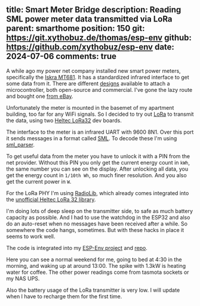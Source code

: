 title: Smart Meter Bridge
description: Reading SML power meter data transmitted via LoRa
parent: smarthome
position: 150
git: https://git.xythobuz.de/thomas/esp-env
github: https://github.com/xythobuz/esp-env
date: 2024-07-06
comments: true
---

<!--% backToParent() %-->

A while ago my power net company installed new smart power meters, specifically the [Iskra MT681](https://wiki.volkszaehler.org/hardware/channels/meters/power/edl-ehz/iskraemeco_mt681).
It has a standardized infrared interface to get some data from it.
There are different [designs](https://wiki.volkszaehler.org/hardware/controllers/ir-schreib-lesekopf-ttl-ausgang) available to attach a microcontroller, both open-source and commercial.
I've gone the lazy route and bought one [from eBay](https://www.ebay.de/itm/353940190755).

<!--%
lightgallery([
    [ "img/lora_sml_1.jpg", "IR TTL Reader with magnetic base" ],
])
%-->

Unfortunately the meter is mounted in the basemet of my apartment building, too far for any WiFi signals.
So I decided to try out [LoRa](https://en.wikipedia.org/wiki/LoRa) to transmit the data, using two [Heltec LoRa32](https://heltec.org/project/wifi-lora-32-v3/) dev boards.

<!--%
lightgallery([
    [ "img/lora_sml_2.jpg", "LoRa SML transmitter, outside" ],
    [ "img/lora_sml_3.jpg", "LoRa SML transmitter, inside" ],
])
%-->

The interface to the meter is an infrared UART with 9600 8N1.
Over this port it sends messages in a format called [SML](https://de.wikipedia.org/wiki/Smart_Message_Language).
To decode these I'm using [sml_parser](https://github.com/olliiiver/sml_parser).

<!--%
lightgallery([
    [ "img/lora_sml_4.jpg", "LoRa SML receiver" ],
])
%-->

To get useful data from the meter you have to unlock it with a PIN from the net provider.
Without this PIN you only get the current energy count in `kWh`, the same number you can see on the display.
After unlocking all data, you get the energy count in `1/10th Wh`, so much finer resolution.
And you also get the current power in `W`.

<!--%
lightgallery([
    [ "img/lora_sml_5.jpg", "Testing the transmitter" ],
    [ "img/lora_sml_6.jpg", "Readout of SML messages" ],
])
%-->

For the LoRa PHY I'm using [RadioLib](https://github.com/jgromes/RadioLib/), which already comes integrated into the [unofficial Heltec LoRa 32 library](https://github.com/ropg/heltec_esp32_lora_v3/).

I'm doing lots of deep sleep on the transmitter side, to safe as much battery capacity as possible.
And I had to use the watchdog in the ESP32 and also do an auto-reset when no messages have been received after a while.
So somewhere the code hangs, sometimes.
But with these hacks in place it seems to work well.

The code is integrated into my [ESP-Env project](espenv.html) and [repo](https://git.xythobuz.de/thomas/esp-env).

<!--%
lightgallery([
    [ "img/lora_sml_power.png", "Example of my power usage" ],
    [ "img/lora_sml_battery.png", "Battery usage of the LoRa transmitter" ],
])
%-->

Here you can see a normal weekend for me, going to bed at 4:30 in the morning, and waking up at around 13:00.
The spike with 1.3kW is heating water for coffee.
The other power readings come from tasmota sockets or my NAS UPS.

Also the battery usage of the LoRa transmitter is very low.
I will update when I have to recharge them for the first time.
